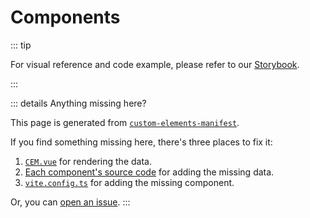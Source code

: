 <script setup lang="ts">
    import CEM from "@components/CEM.vue";
</script>

# Components

::: tip

For visual reference and code example, please refer to our [Storybook](https://storybook.getcanary.dev).

:::

::: details Anything missing here?

This page is generated from [`custom-elements-manifest`](https://custom-elements-manifest.open-wc.org/analyzer/getting-started/#supported-jsdoc).

If you find something missing here, there's three places to fix it:

1. [`CEM.vue`](https://github.com/fastrepl/canary/blob/main/js/apps/docs/components/CEM.vue) for rendering the data.
2. [Each component's source code](https://github.com/fastrepl/canary/tree/main/js/packages/web/src/components) for adding the missing data.
3. [`vite.config.ts`](https://github.com/fastrepl/canary/blob/main/js/packages/web/vite.config.ts) for adding the missing component.

Or, you can [open an issue](https://github.com/fastrepl/canary/issues/new).
:::

<CEM />
